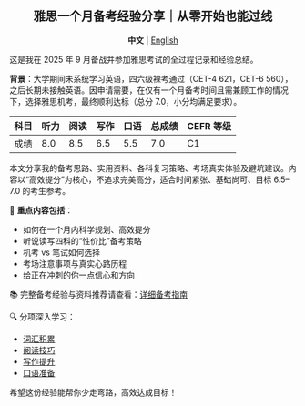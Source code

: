 <div align="center">

## 雅思一个月备考经验分享｜从零开始也能过线

<b>中文</b> | <a href="/docs/README_en.md">English</a>

</div>

这是我在 2025 年 9 月备战并参加雅思考试的全过程记录和经验总结。

**背景**：大学期间未系统学习英语，四六级裸考通过（CET-4 621，CET-6 560），之后长期未接触英语。因申请需要，在仅有一个月备考时间且需兼顾工作的情况下，选择雅思机考，最终顺利达标（总分 7.0，小分均满足要求）。

| 科目 | 听力 | 阅读 | 写作 | 口语 | 总成绩 | CEFR 等级 |
| ---- | ---- | ---- | ---- | ---- | ------ | --------- |
| 成绩 | 8.0  | 8.5  | 6.5  | 5.5  | 7.0    | C1        |

本文分享我的备考思路、实用资料、各科复习策略、考场真实体验及避坑建议。内容以“高效提分”为核心，不追求完美高分，适合时间紧张、基础尚可、目标 6.5–7.0 的考生参考。

📌 **重点内容包括**：

- 如何在一个月内科学规划、高效提分
- 听说读写四科的“性价比”备考策略
- 机考 vs 笔试如何选择
- 考场注意事项与真实心路历程
- 给正在冲刺的你一点信心和方向

📚 完整备考经验与资料推荐请查看：[详细备考指南](/docs/备考经验&资料.md)

🔍 分项深入学习：

- [词汇积累](/docs/词汇/词汇.md)
- [阅读技巧](/docs/阅读/阅读.md)
- [写作提升](/docs/写作/写作.md)
- [口语准备](/docs/口语/口语.md)

希望这份经验能帮你少走弯路，高效达成目标！
